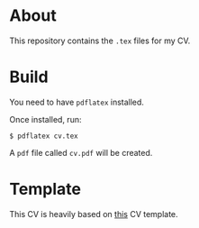 # About
This repository contains the `.tex` files for my CV.

# Build
You need to have `pdflatex` installed.

Once installed, run:

```console
$ pdflatex cv.tex
```

A `pdf` file called `cv.pdf` will be created.

# Template
This CV is heavily based on [this](https://www.latextemplates.com/template/developer-cv) CV template.
